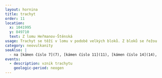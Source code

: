 ```yaml
---
layout: hornina
title: trachyt
order: 11
location:
  x: 1041995
  y: 849710
  text: Z lomu Heřmanov-Štěnská
usage: Trachyt se těží v lomu v podobě velkých bloků. Z bloků se řežou desky, které se pak leští a používají se k obkládání budov. Velké bloky mohou využít sochaři z trachytu je vytesán například tento krokodýl.
category: neovulkanity
seeAlso: |
  - na [kámen číslo 7](7), [kámen číslo 11](11), [kámen číslo 14](14), [kámen číslo 27](27), [kámen číslo 30](30), [kámen číslo 37](37), [kámen číslo 38](38), [kámen číslo 57](57) a [kámen číslo 70](70) - uvidíš, že výlevné vyvřeliny mohou vypadat i jinak
events:
  - description: vznik trachytu
    geologic-period: neogen
---
```


